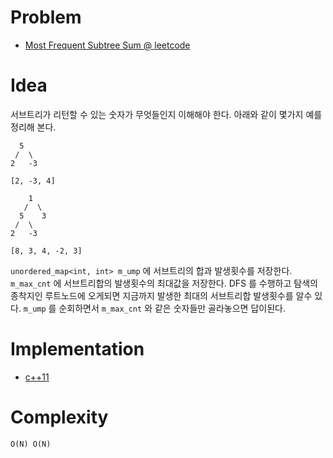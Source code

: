 # Problem

* [Most Frequent Subtree Sum @ leetcode](https://leetcode.com/problems/most-frequent-subtree-sum/)

# Idea

서브트리가 리턴할 수 있는 숫자가 무엇들인지 이해해야 한다.
아래와 같이 몇가지 예를 정리해 본다.

```
  5
 /  \
2   -3

[2, -3, 4]
```

```
    1
   /  \ 
  5    3
 /  \
2   -3

[8, 3, 4, -2, 3]
```

`unordered_map<int, int> m_ump` 에 서브트리의 합과 발생횟수를 저장한다.
`m_max_cnt` 에 서브트리합의 발생횟수의 최대값을 저장한다.
DFS 를 수행하고 탐색의 종착지인 루트노드에 오게되면 지금까지 발생한 
최대의 서브트리합 발생횟수를 알수 있다. `m_ump` 를 순회하면서
`m_max_cnt` 와 같은 숫자들만 골라놓으면 답이된다.

# Implementation

* [c++11](a.cpp)

# Complexity

```
O(N) O(N)
```